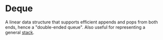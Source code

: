 # Deque

A linear data structure that supports efficient appends and pops from both ends, hence a "double-ended queue". Also useful for representing a general [stack][type-stack].

[type-stack]: ./stack.md
